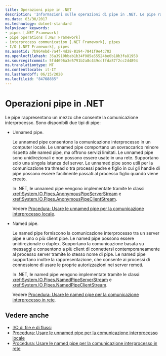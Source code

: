 ```yaml
---
title: Operazioni pipe in .NET
description: 'Informazioni sulle operazioni di pipe in .NET. Le pipe rappresentano un mezzo che consente la comunicazione interprocesso. Esistono due tipi di pipe: le pipe anonime e le named pipe.'
ms.date: 03/30/2017
ms.technology: dotnet-standard
helpviewer_keywords:
- pipes [.NET Framework]
- pipe operations [.NET Framework]
- interprocess communication [.NET Framework], pipes
- I/O [.NET Framework], pipes
ms.assetid: 7b964ebd-7a4f-4d28-8194-7841f9e4c702
ms.openlocfilehash: 35a3910bbab1b34f085a55524be0b18b3fa81958
ms.sourcegitcommit: 5fd4696a3e5791b2a8c449ccffda87f2cc2d4894
ms.translationtype: MT
ms.contentlocale: it-IT
ms.lasthandoff: 06/15/2020
ms.locfileid: "84768885"
---
```

# <a name="pipe-operations-in-net"></a>Operazioni pipe in .NET
Le pipe rappresentano un mezzo che consente la comunicazione interprocesso. Sono disponibili due tipi di pipe:  
  
- Unnamed pipe.  
  
     Le unnamed pipe consentono la comunicazione interprocesso in un computer locale. Le unnamed pipe comportano un sovraccarico minore rispetto alle named pipe, ma offrono servizi limitati. Le unnamed pipe sono unidirezionali e non possono essere usate in una rete. Supportano solo una singola istanza del server. Le unnamed pipe sono utili per la comunicazione tra thread o tra processi padre e figlio in cui gli handle di pipe possono essere facilmente passati al processo figlio quando viene creato.  
  
     In .NET, le unnamed pipe vengono implementate tramite le classi <xref:System.IO.Pipes.AnonymousPipeServerStream> e <xref:System.IO.Pipes.AnonymousPipeClientStream>.  
  
     Vedere [Procedura: Usare le unnamed pipe per la comunicazione interprocesso locale](how-to-use-anonymous-pipes-for-local-interprocess-communication.md).  
  
- Named pipe.  
  
     Le named pipe forniscono la comunicazione interprocesso tra un server pipe e uno o più client pipe. Le named pipe possono essere unidirezionale o duplex. Supportano la comunicazione basata su messaggi e consentono a più client di connettersi contemporaneamente al processo server tramite lo stesso nome di pipe. Le named pipe supportano inoltre la rappresentazione, che consente ai processi di connessione di usare le proprie autorizzazioni nei server remoti.  
  
     In .NET, le named pipe vengono implementate tramite le classi <xref:System.IO.Pipes.NamedPipeServerStream> e <xref:System.IO.Pipes.NamedPipeClientStream>.  
  
     Vedere [Procedura: Usare le named pipe per la comunicazione interprocesso in rete](how-to-use-named-pipes-for-network-interprocess-communication.md).  
  
## <a name="see-also"></a>Vedere anche

- [I/O di file e di flussi](index.md)
- [Procedura: Usare le unnamed pipe per la comunicazione interprocesso locale](how-to-use-anonymous-pipes-for-local-interprocess-communication.md)
- [Procedura: Usare le named pipe per la comunicazione interprocesso in rete](how-to-use-named-pipes-for-network-interprocess-communication.md)
